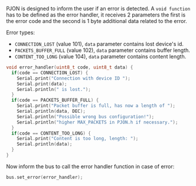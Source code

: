 PJON is designed to inform the user if an error is detected. A `void function` has to be defined as the error handler, it receives 2 parameters the first is the error code and the second is 1 byte additional data related to the error.

Error types:
- `CONNECTION_LOST` (value 101), `data` parameter contains lost device's id.
- `PACKETS_BUFFER_FULL` (value 102), `data` parameter contains buffer length.
- `CONTENT_TOO_LONG` (value 104), `data` parameter contains content length.

```cpp
void error_handler(uint8_t code, uint8_t data) {
  if(code == CONNECTION_LOST) {
    Serial.print("Connection with device ID ");
    Serial.print(data);
    Serial.println(" is lost.");
  }
  if(code == PACKETS_BUFFER_FULL) {
    Serial.print("Packet buffer is full, has now a length of ");
    Serial.println(data, DEC);
    Serial.println("Possible wrong bus configuration!");
    Serial.println("higher MAX_PACKETS in PJON.h if necessary.");
  }
  if(code == CONTENT_TOO_LONG) {
    Serial.print("Content is too long, length: ");
    Serial.println(data);
  }
}
```

Now inform the bus to call the error handler function in case of error:
```cpp
bus.set_error(error_handler);
```